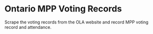 # Ontario MPP Voting Records

Scrape the voting records from the OLA website and record MPP voting record and attendance.